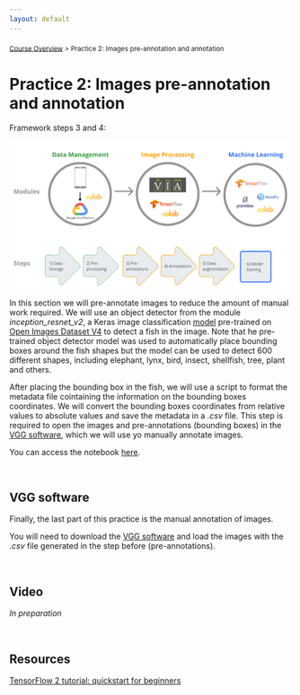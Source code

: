 ```yaml
---
layout: default
---
```


<sub>[Course Overview](index.md) > Practice 2: Images pre-annotation and annotation</sub>

# Practice 2: Images pre-annotation and annotation 

Framework steps 3 and 4:

![framework](./images/framework.png)

In this section we will pre-annotate images to reduce the amount of manual work required. We will use an object detector from the module _inception_resnet_v2_, a Keras image classification [model](https://arxiv.org/abs/1602.07261) pre-trained on [Open Images Dataset V4](https://storage.googleapis.com/openimages/web/index.html) to detect a fish in the image. Note that he pre-trained object detector model was used to automatically place bounding boxes around the fish shapes but the model can be used to detect 600 different shapes, including elephant, lynx, bird, insect, shellfish, tree, plant and others. 

After placing the bounding box in the fish, we will use a script to format the metadata file cointaining the information on the bounding boxes coordinates. We will convert the bounding boxes coordinates from relative values to absolute values and save the metadata in a _.csv_ file. This step is required to open the images and pre-annotations (bounding boxes) in the [VGG software](https://www.robots.ox.ac.uk/~vgg/software/via/), which we will use yo manually annotate images.

You can access the notebook [here]().

 
<br/>

## VGG software

Finally, the last part of this practice is the manual annotation of images.

You will need to download the [VGG software](https://www.robots.ox.ac.uk/~vgg/software/via/) and load the images with the _.csv_ file generated in the step before (pre-annotations).

<br/>

 ## Video

_In preparation_

<br/>



## Resources

[TensorFlow 2 tutorial: quickstart for beginners](https://www.tensorflow.org/tutorials/quickstart/beginner)

